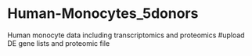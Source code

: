# Human-Monocytes_5donors
Human monocyte data including transcriptomics and proteomics
#upload DE gene lists and proteomic file
